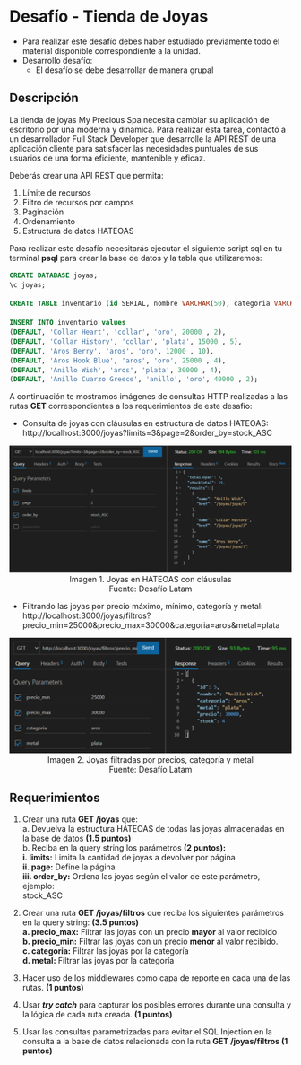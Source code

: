 # Desafío - Tienda de Joyas

- Para realizar este desafío debes haber estudiado previamente todo el material disponible correspondiente a la unidad.
- Desarrollo desafío:
  - El desafío se debe desarrollar de manera grupal

## Descripción

La tienda de joyas My Precious Spa necesita cambiar su aplicación de escritorio por una moderna y dinámica. Para realizar esta tarea, contactó a un desarrollador Full Stack Developer que desarrolle la API REST de una aplicación cliente para satisfacer las necesidades puntuales de sus usuarios de una forma eficiente, mantenible y eficaz.

Deberás crear una API REST que permita:

  1. Límite de recursos
  2. Filtro de recursos por campos
  3. Paginación
  4. Ordenamiento
  5. Estructura de datos HATEOAS

Para realizar este desafío necesitarás ejecutar el siguiente script sql en tu terminal __psql__ para crear la base de datos y la tabla que utilizaremos:

```SQL
CREATE DATABASE joyas;
\c joyas;

CREATE TABLE inventario (id SERIAL, nombre VARCHAR(50), categoria VARCHAR(50), metal VARCHAR(50), precio INT, stock INT);

INSERT INTO inventario values
(DEFAULT, 'Collar Heart', 'collar', 'oro', 20000 , 2),
(DEFAULT, 'Collar History', 'collar', 'plata', 15000 , 5),
(DEFAULT, 'Aros Berry', 'aros', 'oro', 12000 , 10),
(DEFAULT, 'Aros Hook Blue', 'aros', 'oro', 25000 , 4),
(DEFAULT, 'Anillo Wish', 'aros', 'plata', 30000 , 4),
(DEFAULT, 'Anillo Cuarzo Greece', 'anillo', 'oro', 40000 , 2);
```

A continuación te mostramos imágenes de consultas HTTP realizadas a las rutas __GET__ correspondientes a los requerimientos de este desafío:

- Consulta de joyas con cláusulas en estructura de datos HATEOAS: </br>
http://localhost:3000/joyas?limits=3&page=2&order_by=stock_ASC

<p align="center">
  <img src="https://github.com/Felipe-M-dev/nodejs-challenge05/blob/main/public/challenge_01.png?raw=true?raw=true" alt="challenge 01"><br>
Imagen 1. Joyas en HATEOAS con cláusulas</br>
Fuente: Desafío Latam
</p>

- Filtrando las joyas por precio máximo, mínimo, categoría y metal: </br>
http://localhost:3000/joyas/filtros?precio_min=25000&precio_max=30000&categoria=aros&metal=plata

<p align="center">
  <img src="https://github.com/Felipe-M-dev/nodejs-challenge05/blob/main/public/challenge_02.png?raw=true?raw=true" alt="challenge 02"><br>
Imagen 2. Joyas filtradas por precios, categoría y metal</br>
Fuente: Desafío Latam
</p>

## Requerimientos

1. Crear una ruta __GET /joyas__ que:</br>
  a. Devuelva la estructura HATEOAS de todas las joyas almacenadas en la base de datos __(1.5 puntos)__</br>
  b. Reciba en la query string los parámetros __(2 puntos):__</br>
    __i. limits:__ Limita la cantidad de joyas a devolver por página</br>
    __ii. page:__ Define la página</br>
    __iii. order_by:__ Ordena las joyas según el valor de este parámetro, ejemplo:</br>
      stock_ASC
      
2. Crear una ruta __GET /joyas/filtros__ que reciba los siguientes parámetros en la query string: __(3.5 puntos)__</br>
  __a. precio_max:__ Filtrar las joyas con un precio __mayor__ al valor recibido</br>
  __b. precio_min:__ Filtrar las joyas con un precio __menor__ al valor recibido.</br>
  __c. categoria:__ Filtrar las joyas por la categoría</br>
  __d. metal:__ Filtrar las joyas por la categoría

3. Hacer uso de los middlewares como capa de reporte en cada una de las rutas. __(1 puntos)__

4. Usar ___try catch___ para capturar los posibles errores durante una consulta y la lógica de cada ruta creada. __(1 puntos)__

5. Usar las consultas parametrizadas para evitar el SQL Injection en la consulta a la base de datos relacionada con la ruta __GET /joyas/filtros (1 puntos)__
